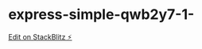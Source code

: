 # express-simple-qwb2y7-1-

[Edit on StackBlitz ⚡️](https://stackblitz.com/edit/express-simple-qwb2y7)
